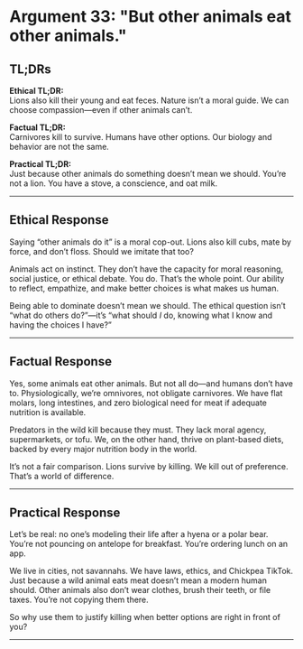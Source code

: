 # Argument 33: "But other animals eat other animals."

## TL;DRs

**Ethical TL;DR:**  
Lions also kill their young and eat feces. Nature isn’t a moral guide. We can choose compassion—even if other animals can’t.

**Factual TL;DR:**  
Carnivores kill to survive. Humans have other options. Our biology and behavior are not the same.

**Practical TL;DR:**  
Just because other animals do something doesn’t mean we should. You’re not a lion. You have a stove, a conscience, and oat milk.

---

## Ethical Response

Saying “other animals do it” is a moral cop-out. Lions also kill cubs, mate by force, and don’t floss. Should we imitate that too?

Animals act on instinct. They don’t have the capacity for moral reasoning, social justice, or ethical debate. You do. That’s the whole point. Our ability to reflect, empathize, and make better choices is what makes us human.

Being able to dominate doesn’t mean we should. The ethical question isn’t “what do others do?”—it’s “what should *I* do, knowing what I know and having the choices I have?”

---

## Factual Response

Yes, some animals eat other animals. But not all do—and humans don’t have to. Physiologically, we’re omnivores, not obligate carnivores. We have flat molars, long intestines, and zero biological need for meat if adequate nutrition is available.

Predators in the wild kill because they must. They lack moral agency, supermarkets, or tofu. We, on the other hand, thrive on plant-based diets, backed by every major nutrition body in the world.

It’s not a fair comparison. Lions survive by killing. We kill out of preference. That’s a world of difference.

---

## Practical Response

Let’s be real: no one’s modeling their life after a hyena or a polar bear. You’re not pouncing on antelope for breakfast. You’re ordering lunch on an app.

We live in cities, not savannahs. We have laws, ethics, and Chickpea TikTok. Just because a wild animal eats meat doesn’t mean a modern human should. Other animals also don’t wear clothes, brush their teeth, or file taxes. You’re not copying them there.

So why use them to justify killing when better options are right in front of you?

---

